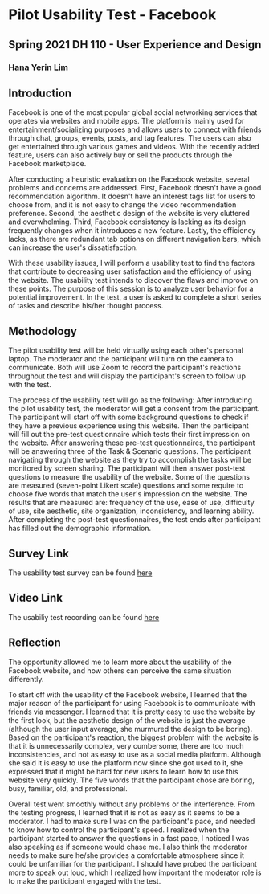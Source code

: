# Pilot Usability Test - Facebook 
## Spring 2021 DH 110 - User Experience and Design 
### Hana Yerin Lim 

## Introduction 
Facebook is one of the most popular global social networking services that operates via websites and mobile apps. The platform is mainly used for entertainment/socializing purposes and allows users to connect with friends through chat, groups, events, posts, and tag features. The users can also get entertained through various games and videos. With the recently added feature, users can also actively buy or sell the products through the Facebook marketplace. 

After conducting a heuristic evaluation on the Facebook website, several problems and concerns are addressed. First, Facebook doesn't have a good recommendation algorithm. It doesn't have an interest tags list for users to choose from, and it is not easy to change the video recommendation preference. Second, the aesthetic design of the website is very cluttered and overwhelming. Third, Facebook consistency is lacking as its design frequently changes when it introduces a new feature. Lastly, the efficiency lacks, as there are redundant tab options on different navigation bars, which can increase the user's dissatisfaction. 

With these usability issues, I will perform a usability test to find the factors that contribute to decreasing user satisfaction and the efficiency of using the website. The usability test intends to discover the flaws and improve on these points. The purpose of this session is to analyze user behavior for a potential improvement. In the test, a user is asked to complete a short series of tasks and describe his/her thought process.

## Methodology 

The pilot usability test will be held virtually using each other's personal laptop. The moderator and the participant will turn on the camera to communicate. Both will use Zoom to record the participant's reactions throughout the test and will display the participant's screen to follow up with the test. 

The process of the usability test will go as the following:
After introducing the pilot usability test, the moderator will get a consent from the participant. The participant will start off with some background questions to check if they have a previous experience using this website. Then the participant will fill out the pre-test questionnaire which tests their first impression on the website. After answering these pre-test questionnaires, the participant will be answering three of the Task & Scenario questions. The participant navigating through the website as they try to accomplish the tasks will be monitored by screen sharing. The participant will then answer post-test questions to measure the usability of the website. Some of the questions are measured (seven-point Likert scale) questions and some require to choose five words that match the user's impression on the website. The results that are measured are: 
frequency of the use, ease of use, difficulty of use, site aesthetic, site organization, inconsistency, and learning ability. After completing the post-test questionnaires, the test ends after participant has filled out the demographic information. 

## Survey Link 
The usability test survey can be found [here](https://forms.gle/ofND32ziB5gS59fD7) 

## Video Link 
The usabiliy test recording can be found [here](https://drive.google.com/file/d/1fOssZoGpLwAStUdFeNEblGfDfpbNXsKm/view?usp=sharing)

## Reflection 
The opportunity allowed me to learn more about the usability of the Facebook website, and how others can perceive the same situation differently. 

To start off with the usability of the Facebook website, I learned that the major reason of the participant for using Facebook is to communicate with friends via messenger. I learned that it is pretty easy to use the website by the first look, but the aesthetic design of the website is just the average (although the user input average, she murmured the design to be boring). Based on the participant's reaction, the biggest problem with the website is that it is unnecessarily complex, very cumbersome, there are too much inconsistencies, and not as easy to use as a social media platform. Although she said it is easy to use the platform now since she got used to it, she expressed that it might be hard for new users to learn how to use this website very quickly. The five words that the participant chose are boring, busy, familiar, old, and professional. 

Overall test went smoothly without any problems or the interference. From the testing progress, I learned that it is not as easy as it seems to be a moderator. I had to make sure I was on the participant's pace, and needed to know how to control the participant's speed. I realized when the participant started to answer the questions in a fast pace, I noticed I was also speaking as if someone would chase me. I also think the moderator needs to make sure he/she provides a comfortable atmosphere since it could be unfamiliar for the participant. I should have probed the participant more to speak out loud, which I realized how important the moderator role is to make the participant engaged with the test. 


